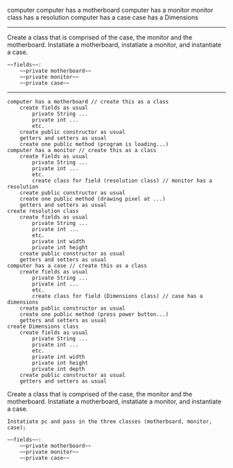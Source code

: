 computer
    computer has a motherboard
    computer has a monitor 
        monitor class has a resolution
    computer has a case 
        case has a Dimensions

---

Create a class that is comprised of the case, the monitor and the motherboard.
    Instatiate a motherboard, instatiate a monitor, and instantiate a case.
    
    ~~fields~~:
        ~~private motherboard~~
        ~~private monitor~~
        ~~private case~~

---

    computer has a motherboard // create this as a class
        create fields as usual
            private String ...
            private int ...
            etc.
        create public constructor as usual
        getters and setters as usual
        create one public method (program is loading...)
    computer has a monitor // create this as a class
        create fields as usual
            private String ...
            private int ...
            etc.
            create class for field (resolution class) // monitor has a resolution
        create public constructor as usual
        create one public method (drawing pixel at ...)
        getters and setters as usual
    create resolution class
        create fields as usual
            private String ...
            private int ...
            etc.
            private int width
            private int height
        create public constructor as usual
        getters and setters as usual
    computer has a case // create this as a class
        create fields as usual
            private String ...
            private int ...
            etc.
            create class for field (Dimensions class) // case has a dimensions
        create public constructor as usual
        create one public method (press power button...)
        getters and setters as usual
    create Dimensions class
        create fields as usual
            private String ...
            private int ...
            etc.
            private int width
            private int height
            private int depth
        create public constructor as usual
        getters and setters as usual

Create a class that is comprised of the case, the monitor and the motherboard.
    Instatiate a motherboard, instatiate a monitor, and instantiate a case.

    Instatiate pc and pass in the three classes (motherboard, monitor, case);

    ~~fields~~:
        ~~private motherboard~~
        ~~private monitor~~
        ~~private case~~